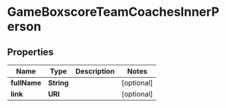 

# GameBoxscoreTeamCoachesInnerPerson


## Properties

| Name | Type | Description | Notes |
|------------ | ------------- | ------------- | -------------|
|**fullName** | **String** |  |  [optional] |
|**link** | **URI** |  |  [optional] |



